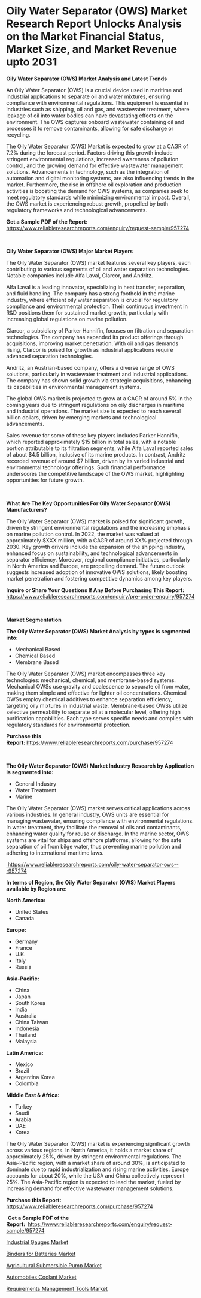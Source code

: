 <p><h1>Oily Water Separator (OWS) Market Research Report Unlocks Analysis on the Market Financial Status, Market Size, and Market Revenue upto 2031</h1></p><p><strong>Oily Water Separator (OWS) Market Analysis and Latest Trends</strong></p>
<p><p>An Oily Water Separator (OWS) is a crucial device used in maritime and industrial applications to separate oil and water mixtures, ensuring compliance with environmental regulations. This equipment is essential in industries such as shipping, oil and gas, and wastewater treatment, where leakage of oil into water bodies can have devastating effects on the environment. The OWS captures onboard wastewater containing oil and processes it to remove contaminants, allowing for safe discharge or recycling.</p><p>The Oily Water Separator (OWS) Market is expected to grow at a CAGR of 7.2% during the forecast period. Factors driving this growth include stringent environmental regulations, increased awareness of pollution control, and the growing demand for effective wastewater management solutions. Advancements in technology, such as the integration of automation and digital monitoring systems, are also influencing trends in the market. Furthermore, the rise in offshore oil exploration and production activities is boosting the demand for OWS systems, as companies seek to meet regulatory standards while minimizing environmental impact. Overall, the OWS market is experiencing robust growth, propelled by both regulatory frameworks and technological advancements.</p></p>
<p><strong>Get a Sample PDF of the Report:&nbsp;</strong> <a href="https://www.reliableresearchreports.com/enquiry/request-sample/957274?utm_campaign=32&utm_medium=2&utm_source=Github&utm_content=ia&utm_term=16112024&utm_id=oily-water-separator-ows">https://www.reliableresearchreports.com/enquiry/request-sample/957274</a></p>
<p>&nbsp;</p>
<p><strong>Oily Water Separator (OWS) Major Market Players</strong></p>
<p><p>The Oily Water Separator (OWS) market features several key players, each contributing to various segments of oil and water separation technologies. Notable companies include Alfa Laval, Clarcor, and Andritz.</p><p>Alfa Laval is a leading innovator, specializing in heat transfer, separation, and fluid handling. The company has a strong foothold in the marine industry, where efficient oily water separation is crucial for regulatory compliance and environmental protection. Their continuous investment in R&D positions them for sustained market growth, particularly with increasing global regulations on marine pollution.</p><p>Clarcor, a subsidiary of Parker Hannifin, focuses on filtration and separation technologies. The company has expanded its product offerings through acquisitions, improving market penetration. With oil and gas demands rising, Clarcor is poised for growth as industrial applications require advanced separation technologies.</p><p>Andritz, an Austrian-based company, offers a diverse range of OWS solutions, particularly in wastewater treatment and industrial applications. The company has shown solid growth via strategic acquisitions, enhancing its capabilities in environmental management systems. </p><p>The global OWS market is projected to grow at a CAGR of around 5% in the coming years due to stringent regulations on oily discharges in maritime and industrial operations. The market size is expected to reach several billion dollars, driven by emerging markets and technological advancements.</p><p>Sales revenue for some of these key players includes Parker Hannifin, which reported approximately $15 billion in total sales, with a notable portion attributable to its filtration segments, while Alfa Laval reported sales of about $4.5 billion, inclusive of its marine products. In contrast, Andritz recorded revenue of around $7 billion, driven by its varied industrial and environmental technology offerings. Such financial performance underscores the competitive landscape of the OWS market, highlighting opportunities for future growth.</p></p>
<p>&nbsp;</p>
<p><strong>What Are The Key Opportunities For Oily Water Separator (OWS) Manufacturers?</strong></p>
<p><p>The Oily Water Separator (OWS) market is poised for significant growth, driven by stringent environmental regulations and the increasing emphasis on marine pollution control. In 2022, the market was valued at approximately $XXX million, with a CAGR of around XX% projected through 2030. Key growth drivers include the expansion of the shipping industry, enhanced focus on sustainability, and technological advancements in separator efficiency. Moreover, regional compliance initiatives, particularly in North America and Europe, are propelling demand. The future outlook suggests increased adoption of innovative OWS solutions, likely boosting market penetration and fostering competitive dynamics among key players.</p></p>
<p><strong>Inquire or Share Your Questions If Any Before Purchasing This Report:</strong> <a href="https://www.reliableresearchreports.com/enquiry/pre-order-enquiry/957274?utm_campaign=32&utm_medium=2&utm_source=Github&utm_content=ia&utm_term=16112024&utm_id=oily-water-separator-ows">https://www.reliableresearchreports.com/enquiry/pre-order-enquiry/957274</a></p>
<p>&nbsp;</p>
<p><strong>Market Segmentation</strong></p>
<p><strong>The Oily Water Separator (OWS) Market Analysis by types is segmented into:</strong></p>
<p><ul><li>Mechanical Based</li><li>Chemical Based</li><li>Membrane Based</li></ul></p>
<p><p>The Oily Water Separator (OWS) market encompasses three key technologies: mechanical, chemical, and membrane-based systems. Mechanical OWSs use gravity and coalescence to separate oil from water, making them simple and effective for lighter oil concentrations. Chemical OWSs employ chemical additives to enhance separation efficiency, targeting oily mixtures in industrial waste. Membrane-based OWSs utilize selective permeability to separate oil at a molecular level, offering high purification capabilities. Each type serves specific needs and complies with regulatory standards for environmental protection.</p></p>
<p><strong>Purchase this Report:&nbsp;</strong><a href="https://www.reliableresearchreports.com/purchase/957274?utm_campaign=32&utm_medium=2&utm_source=Github&utm_content=ia&utm_term=16112024&utm_id=oily-water-separator-ows">https://www.reliableresearchreports.com/purchase/957274</a></p>
<p>&nbsp;</p>
<p><strong>The Oily Water Separator (OWS) Market Industry Research by Application is segmented into:</strong></p>
<p><ul><li>General Industry</li><li>Water Treatment</li><li>Marine</li></ul></p>
<p><p>The Oily Water Separator (OWS) market serves critical applications across various industries. In general industry, OWS units are essential for managing wastewater, ensuring compliance with environmental regulations. In water treatment, they facilitate the removal of oils and contaminants, enhancing water quality for reuse or discharge. In the marine sector, OWS systems are vital for ships and offshore platforms, allowing for the safe separation of oil from bilge water, thus preventing marine pollution and adhering to international maritime laws.</p></p>
<p><a href="https://www.reliableresearchreports.com/oily-water-separator-ows--r957274?utm_campaign=32&utm_medium=2&utm_source=Github&utm_content=ia&utm_term=16112024&utm_id=oily-water-separator-ows">&nbsp;https://www.reliableresearchreports.com/oily-water-separator-ows--r957274</a></p>
<p><strong>In terms of Region, the Oily Water Separator (OWS) Market Players available by Region are:</strong></p>
<p>
    <p> <strong> North America: </strong>
        <ul>
            <li>United States</li>
            <li>Canada</li>
        </ul>
        </p> 
    <p> <strong> Europe: </strong>
        <ul>
            <li>Germany</li>
            <li>France</li>
            <li>U.K.</li>
            <li>Italy</li>
            <li>Russia</li>
        </ul>
        </p> 
    <p> <strong> Asia-Pacific: </strong>
        <ul>
            <li>China</li>
            <li>Japan</li>
            <li>South Korea</li>
            <li>India</li>
            <li>Australia</li>
            <li>China Taiwan</li>
            <li>Indonesia</li>
            <li>Thailand</li>
            <li>Malaysia</li>
        </ul>
        </p> 
    <p> <strong> Latin America: </strong>
        <ul>
            <li>Mexico</li>
            <li>Brazil</li>
            <li>Argentina Korea</li>
            <li>Colombia</li>
        </ul>
        </p> 
    <p> <strong> Middle East & Africa: </strong>
        <ul>
            <li>Turkey</li>
            <li>Saudi</li>
            <li>Arabia</li>
            <li>UAE</li>
            <li>Korea</li>
        </ul>
    </p>
    </p>
<p><p>The Oily Water Separator (OWS) market is experiencing significant growth across various regions. In North America, it holds a market share of approximately 25%, driven by stringent environmental regulations. The Asia-Pacific region, with a market share of around 30%, is anticipated to dominate due to rapid industrialization and rising marine activities. Europe accounts for about 20%, while the USA and China collectively represent 25%. The Asia-Pacific region is expected to lead the market, fueled by increasing demand for effective wastewater management solutions.</p></p>
<p><strong>Purchase this Report: </strong><a href="https://www.reliableresearchreports.com/purchase/957274?utm_campaign=32&utm_medium=2&utm_source=Github&utm_content=ia&utm_term=16112024&utm_id=oily-water-separator-ows">https://www.reliableresearchreports.com/purchase/957274</a></p>
<p>&nbsp;<strong>Get a Sample PDF of the Report:&nbsp;&nbsp;</strong><a href="https://www.reliableresearchreports.com/enquiry/request-sample/957274?utm_campaign=32&utm_medium=2&utm_source=Github&utm_content=ia&utm_term=16112024&utm_id=oily-water-separator-ows">https://www.reliableresearchreports.com/enquiry/request-sample/957274</a></p>
<p><strong></strong></p>
<p><p><a href="https://www.linkedin.com/pulse/opportunities-challenges-industrial-gauges-market-strategic-fgu0c?utm_campaign=32&utm_medium=2&utm_source=Github&utm_content=ia&utm_term=16112024&utm_id=oily-water-separator-ows">Industrial Gauges Market</a></p><p><a href="https://github.com/rahu1506/Market-Research-Report-List-6/blob/main/binders-for-batteries-market.md?utm_campaign=32&utm_medium=2&utm_source=Github&utm_content=ia&utm_term=16112024&utm_id=oily-water-separator-ows">Binders for Batteries Market</a></p><p><a href="https://www.linkedin.com/pulse/charting-future-comprehensive-analysis-global-agricultural-w3f3c?utm_campaign=32&utm_medium=2&utm_source=Github&utm_content=ia&utm_term=16112024&utm_id=oily-water-separator-ows">Agricultural Submersible Pump Market</a></p><p><a href="https://github.com/FassouRP/Market-Research-Report-List-6/blob/main/automobiles-coolant-market.md?utm_campaign=32&utm_medium=2&utm_source=Github&utm_content=ia&utm_term=16112024&utm_id=oily-water-separator-ows">Automobiles Coolant Market</a></p><p><a href="https://issuu.com/reportprime-2/docs/requirements-management-tools-marke_93146541334b45?utm_campaign=32&utm_medium=2&utm_source=Github&utm_content=ia&utm_term=16112024&utm_id=oily-water-separator-ows">Requirements Management Tools Market</a></p></p>